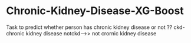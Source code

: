 # Chronic-Kidney-Disease-XG-Boost
Task to predict whether person has chronic kidney disease or not ?? ckd-chronic kidney disease  notckd-->> not crornic kidney disease
